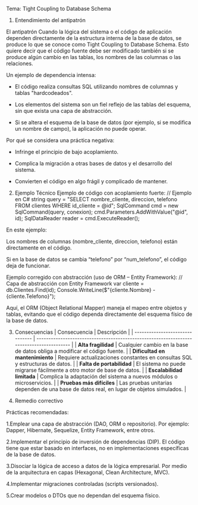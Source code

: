 
Tema: Tight Coupling to Database Schema

1. Entendimiento del antipatrón

El antipatrón Cuando la lógica del sistema o el código de aplicación dependen directamente de la estructura interna de la base de datos, se produce lo que 
se conoce como Tight Coupling to Database Schema.
Esto quiere decir que el código fuente debe ser modificado también si se produce algún cambio en las tablas, los nombres de las columnas o las relaciones.

Un ejemplo de dependencia intensa:

* El código realiza consultas SQL utilizando nombres de columnas y tablas "hardcodeados".

* Los elementos del sistema son un fiel reflejo de las tablas del esquema, sin que exista una capa de abstracción.

* Si se altera el esquema de la base de datos (por ejemplo, si se modifica un nombre de campo), la aplicación no puede operar.

Por qué se considera una práctica negativa:

* Infringe el principio de bajo acoplamiento.

* Complica la migración a otras bases de datos y el desarrollo del sistema.

* Convierten el código en algo frágil y complicado de mantener.

2. Ejemplo Técnico 
Ejemplo de código con acoplamiento fuerte:
// Ejemplo en C#
string query = "SELECT nombre_cliente, direccion, telefono FROM clientes WHERE id_cliente = @id";
SqlCommand cmd = new SqlCommand(query, conexion);
cmd.Parameters.AddWithValue("@id", id);
SqlDataReader reader = cmd.ExecuteReader();

En este ejemplo:

Los nombres de columnas (nombre_cliente, direccion, telefono) están directamente en el código.

Si en la base de datos se cambia “telefono” por “num_telefono”, el código deja de funcionar.

Ejemplo corregido con abstracción (uso de ORM – Entity Framework):
// Capa de abstracción con Entity Framework
var cliente = db.Clientes.Find(id);
Console.WriteLine($"{cliente.Nombre} - {cliente.Telefono}");

Aquí, el ORM (Object Relational Mapper) maneja el mapeo entre objetos y tablas, evitando que el código dependa directamente del esquema físico de la base de datos.

3. Consecuencias
| Consecuencia                    | Descripción                                                                              |
| ------------------------------- | ---------------------------------------------------------------------------------------- |
| **Alta fragilidad**             | Cualquier cambio en la base de datos obliga a modificar el código fuente.                |
| **Dificultad en mantenimiento** | Requiere actualizaciones constantes en consultas SQL y estructuras de datos.             |
| **Falta de portabilidad**       | El sistema no puede migrarse fácilmente a otro motor de base de datos.                   |
| **Escalabilidad limitada**      | Complica la adaptación del sistema a nuevos módulos o microservicios.                    |
| **Pruebas más difíciles**       | Las pruebas unitarias dependen de una base de datos real, en lugar de objetos simulados. |

4. Remedio correctivo

Prácticas recomendadas:

1.Emplear una capa de abstracción (DAO, ORM o repositorio).
Por ejemplo: Dapper, Hibernate, Sequelize, Entity Framework, entre otros.

2.Implementar el principio de inversión de dependencias (DIP).
El código tiene que estar basado en interfaces, no en implementaciones específicas de la base de datos.

3.Disociar la lógica de acceso a datos de la lógica empresarial.
Por medio de la arquitectura en capas (Hexagonal, Clean Architecture, MVC).

4.Implementar migraciones controladas (scripts versionados).

5.Crear modelos o DTOs que no dependan del esquema físico.

